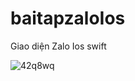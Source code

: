 # baitapzaloIos

Giao diện Zalo Ios swift



![42q8wq](https://user-images.githubusercontent.com/59416155/82789995-7cd6f780-9e95-11ea-8f59-d5b1a9ecd3ef.gif)
